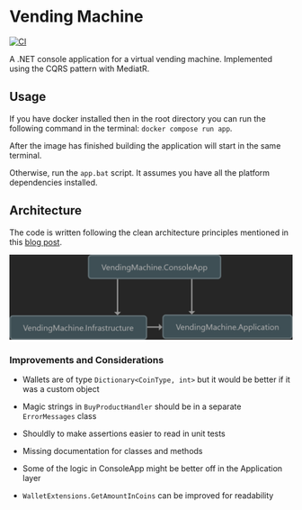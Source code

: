 # Vending Machine

[![CI](https://github.com/usamaa9/VendingMachine/actions/workflows/ci.yml/badge.svg?branch=main)](https://github.com/usamaa9/VendingMachine/actions/workflows/ci.yml)

A .NET console application for a virtual vending machine. Implemented using the CQRS pattern with MediatR.

## Usage

If you have docker installed then in the root directory you can run the following command in the terminal: `docker compose run app`.

After the image has finished building the application will start in the same terminal.

Otherwise, run the `app.bat` script. It assumes you have all the platform dependencies installed.

## Architecture

The code is written following the clean architecture principles mentioned in this [blog post](https://jasontaylor.dev/clean-architecture-getting-started/).

![Architecture](images/architecture-diagram3.png)

### Improvements and Considerations

- Wallets are of type `Dictionary<CoinType, int>` but it would be better if it was a custom object

- Magic strings in `BuyProductHandler` should be in a separate `ErrorMessages` class

- Shouldly to make assertions easier to read in unit tests

- Missing documentation for classes and methods

- Some of the logic in ConsoleApp might be better off in the Application layer

- `WalletExtensions.GetAmountInCoins` can be improved for readability
